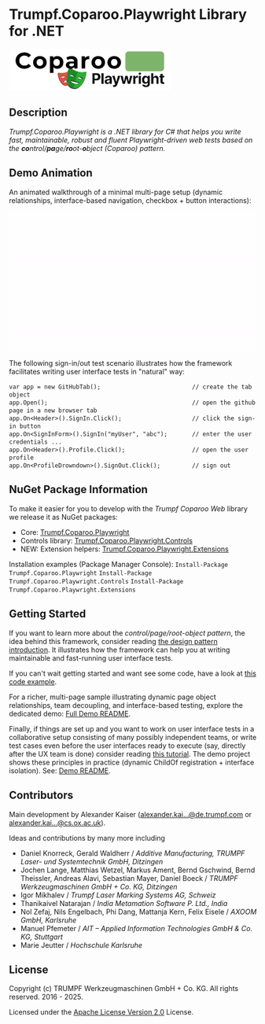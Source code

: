 ﻿# Trumpf.Coparoo.Playwright Library for .NET
![logo640]

## Description
*Trumpf.Coparoo.Playwright is a .NET library for C# that helps you write fast, maintainable, robust and fluent Playwright-driven web tests based on the **co**ntrol/**pa**ge/**ro**ot-**o**bject (Coparoo) pattern.*

## Demo Animation
An animated walkthrough of a minimal multi-page setup (dynamic relationships, interface-based navigation, checkbox + button interactions):

![Coparoo demo animation](Trumpf.Coparoo.Playwright.Demo/demo.gif)

The following sign-in/out test scenario illustrates how the framework facilitates writing user interface tests in "natural" way:

    var app = new GitHubTab();                          // create the tab object
    app.Open();                                         // open the github page in a new browser tab
    app.On<Header>().SignIn.Click();                    // click the sign-in button
    app.On<SignInForm>().SignIn("myUser", "abc");       // enter the user credentials ...
    app.On<Header>().Profile.Click();                   // open the user profile
    app.On<ProfileDrowndown>().SignOut.Click();         // sign out

## NuGet Package Information
To make it easier for you to develop with the *Trumpf Coparoo Web* library we release it as NuGet packages:

- Core: [Trumpf.Coparoo.Playwright](https://www.nuget.org/packages/Trumpf.Coparoo.Playwright)
- Controls library: [Trumpf.Coparoo.Playwright.Controls](https://www.nuget.org/packages/Trumpf.Coparoo.Playwright.Controls)
- NEW: Extension helpers: [Trumpf.Coparoo.Playwright.Extensions](https://www.nuget.org/packages/Trumpf.Coparoo.Playwright.Extensions)

Installation examples (Package Manager Console):
`Install-Package Trumpf.Coparoo.Playwright`
`Install-Package Trumpf.Coparoo.Playwright.Controls`
`Install-Package Trumpf.Coparoo.Playwright.Extensions`

## Getting Started
If you want to learn more about the *control/page/root-object pattern*, the idea behind this framework, consider reading [the design pattern introduction](PATTERN.md).
It illustrates how the framework can help you at writing maintainable and fast-running user interface tests.

If you can't wait getting started and want see some code, have a look at [this code example](DEMO.md).

For a richer, multi-page sample illustrating dynamic page object relationships, team decoupling, and interface-based testing, explore the dedicated demo: [Full Demo README](Trumpf.Coparoo.Playwright.Demo/README.md).

Finally, if things are set up and you want to work on user interface tests in a collaborative setup consisting of many possibly independent teams, or write test cases even before the user interfaces ready to execute (say, directly after the UX team is done) consider reading [this tutorial](DECOUPLING.md).
The demo project shows these principles in practice (dynamic ChildOf registration + interface isolation). See: [Demo README](Trumpf.Coparoo.Playwright.Demo/README.md).

## Contributors
Main development by Alexander Kaiser (alexander.kai...@de.trumpf.com or alexander.kai...@cs.ox.ac.uk).

Ideas and contributions by many more including
- Daniel Knorreck, Gerald Waldherr / *Additive Manufacturing, TRUMPF Laser- und Systemtechnik GmbH, Ditzingen*
- Jochen Lange, Matthias Wetzel, Markus Ament, Bernd Gschwind, Bernd Theissler, Andreas Alavi, Sebastian Mayer, Daniel Boeck / *TRUMPF Werkzeugmaschinen GmbH + Co. KG, Ditzingen*
- Igor Mikhalev / *Trumpf Laser Marking Systems AG, Schweiz*
- Thanikaivel Natarajan / *India Metamation Software P. Ltd., India*
- Nol Zefaj, Nils Engelbach, Phi Dang, Mattanja Kern, Felix Eisele / *AXOOM GmbH, Karlsruhe*
- Manuel Pfemeter / *AIT – Applied Information Technologies GmbH & Co. KG, Stuttgart*
- Marie Jeutter / *Hochschule Karlsruhe*

## License
Copyright (c) TRUMPF Werkzeugmaschinen GmbH + Co. KG. All rights reserved. 2016 - 2025.

Licensed under the [Apache License Version 2.0](LICENSE) License.

[logo640]: ./Resources/logo640.png "coparoo web logo"
